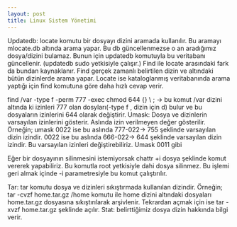 ```yaml
---
layout: post
title: Linux Sistem Yönetimi
---
```

Updatedb: locate komutu bir dosyayı dizini aramada kullanılır. Bu aramayı mlocate.db altında arama yapar. Bu db güncellenmezse o an aradığımız dosya/dizini bulamaz. Bunun için updatedb komutuyla bu veritabanı güncellenir. (updatedb sudo yetkisiyle çalışır.)
Find ile locate arasındaki fark da bundan kaynaklanır. Find gerçek zamanlı belirtilen dizin ve altındaki bütün dizinlerde arama yapar. Locate ise kataloglanmış veritabanında arama yaptığı için find komutuna göre daha hızlı cevap verir. 

  find  /var   -type f -perm 777 -exec chmod 644 {}  \ ; -> bu komut /var dizini altında ki izinleri 777 olan dosyları(-type f , dizin için d) bulur ve bu dosyaların izinlerini 644 olarak değiştirir.
Umask: Dosya ve dizinlerin varsayılan izinlerini gösterir. Aslında izin verilmeyen değer gösterilir.
Örneğin;
  umask 
  0022 ise bu aslında 777-022-> 755 şeklinde varsayılan dizin izindir.
  0022 ise bu aslında 666-022-> 644 şeklinde varsayılan dizin izindir.
 Bu varsayılan izinleri değiştirebiliriz.  Umask 0011 gibi

Eğer bir dosyayının silinmesini istemiyorsak chattr +i dosya şeklinde komut vererek yapabiliriz. Bu komutla root yetkisiyle dahi dosya silinmez.  Bu işlemi geri almak içinde -i parametresiyle bu komut çalıştırılır.

Tar: tar komutu dosya ve dizinleri sıkıştırmada kullanılan dizindir. 
Örneğin;   tar -cvzf home.tar.gz  /home  komutu ile home dizini altındaki dosyaları home.tar.gz dosyasına sıkıştırılarak arşivlenir.  Tekrardan açmak için ise   tar -xvzf home.tar.gz  şeklinde açılır. 
Stat: belirttiğimiz dosya dizin hakkında bilgi verir.
